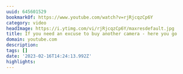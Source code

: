 ```yaml
---
uuid: 645601529
bookmarkOf: https://www.youtube.com/watch?v=rjRjcqzCp6Y
category: video
headImage: https://i.ytimg.com/vi/rjRjcqzCp6Y/maxresdefault.jpg
title: If you need an excuse to buy another camera - here you go
domain: youtube.com
description:
tags: []
date: '2023-02-16T14:24:13.992Z'
highlights:
---
```



